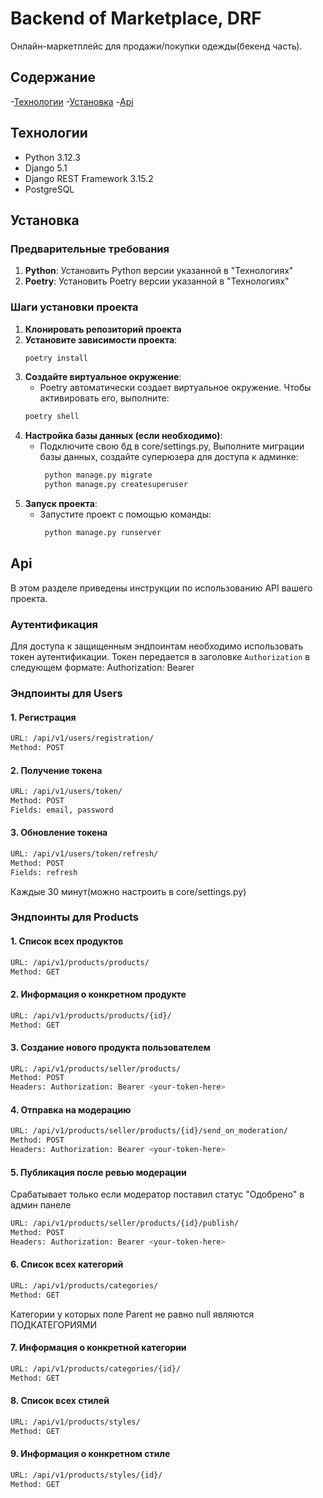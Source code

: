 # Backend of Marketplace, DRF

Онлайн-маркетплейс для продажи/покупки одежды(бекенд часть).

## Содержание

-[Технологии](#технологии)
-[Установка](#установка)
-[Api](#api)

## Технологии
- Python 3.12.3
- Django 5.1
- Django REST Framework 3.15.2
- PostgreSQL

## Установка

### Предварительные требования
1. **Python**: Установить Python версии указанной в "Технологиях"
2. **Poetry**: Установить Poetry версии указанной в "Технологиях"

### Шаги установки проекта
1. **Клонировать репозиторий проекта**
2. **Установите зависимости проекта**:
    ```bash
    poetry install
    ```
3. **Создайте виртуальное окружение**: 
    - Poetry автоматически создает виртуальное окружение. Чтобы активировать его, выполните:
    ```bash
    poetry shell
    ```
4. **Настройка базы данных (если необходимо)**:
   - Подключите свою бд в core/settings.py, Выполните миграции базы данных, создайте суперюзера для доступа к админке:
     ```bash
      python manage.py migrate
      python manage.py createsuperuser
     ```
5. **Запуск проекта**:
   - Запустите проект с помощью команды:
     ```bash
      python manage.py runserver
     ```

## Api
В этом разделе приведены инструкции по использованию API вашего проекта.

### Аутентификация
Для доступа к защищенным эндпоинтам необходимо использовать токен аутентификации. Токен передается в заголовке `Authorization` в следующем формате: Authorization: Bearer <your-token-here>

### Эндпоинты для Users
#### 1. Регистрация
```bash
URL: /api/v1/users/registration/
Method: POST
```
#### 2. Получение токена
```bash
URL: /api/v1/users/token/
Method: POST
Fields: email, password
```
#### 3. Обновление токена
```bash
URL: /api/v1/users/token/refresh/
Method: POST
Fields: refresh
```
Каждые 30 минут(можно настроить в core/settings.py)

### Эндпоинты для Products
#### 1. Список всех продуктов
```bash
URL: /api/v1/products/products/
Method: GET
```
#### 2. Информация о конкретном продукте
```bash
URL: /api/v1/products/products/{id}/
Method: GET
```
#### 3. Создание нового продукта пользователем
```bash
URL: /api/v1/products/seller/products/
Method: POST
Headers: Authorization: Bearer <your-token-here>
```
#### 4. Отправка на модерацию
```bash
URL: /api/v1/products/seller/products/{id}/send_on_moderation/
Method: POST
Headers: Authorization: Bearer <your-token-here>
```
#### 5. Публикация после ревью модерации
Срабатывает только если модератор поставил статус "Одобрено" в админ панеле
```bash
URL: /api/v1/products/seller/products/{id}/publish/
Method: POST
Headers: Authorization: Bearer <your-token-here>
```
#### 6. Список всех категорий
```bash
URL: /api/v1/products/categories/
Method: GET
```
Категории у которых поле Parent не равно null являются ПОДКАТЕГОРИЯМИ 
#### 7. Информация о конкретной категории
```bash
URL: /api/v1/products/categories/{id}/
Method: GET
```
#### 8. Список всех стилей
```bash
URL: /api/v1/products/styles/
Method: GET
```
#### 9. Информация о конкретном стиле
```bash
URL: /api/v1/products/styles/{id}/
Method: GET
```










